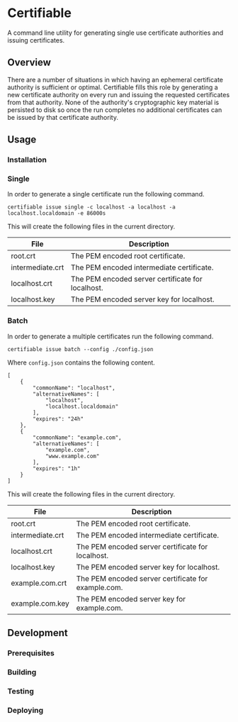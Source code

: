 # Certifiable

A command line utility for generating single use certificate authorities and issuing certificates.

## Overview

There are a number of situations in which having an ephemeral certificate authority is sufficient or optimal. Certifiable fills this role by generating a new certificate authority on every run and issuing the requested certificates from that authority. None of the authority's cryptographic key material is persisted to disk so once the run completes no additional certificates can be issued by that certificate authority.

## Usage

### Installation

### Single
In order to generate a single certificate run the following command.

```
certifiable issue single -c localhost -a localhost -a localhost.localdomain -e 86000s
```

This will create the following files in the current directory.

| File             | Description                                       |
|------------------|---------------------------------------------------|
| root.crt         | The PEM encoded root certificate.                 |
| intermediate.crt | The PEM encoded intermediate certificate.         |
| localhost.crt    | The PEM encoded server certificate for localhost. |
| localhost.key    | The PEM encoded server key for localhost.         |

### Batch
In order to generate a multiple certificates run the following command.

```
certifiable issue batch --config ./config.json
```

Where `config.json` contains the following content.

```
[
	{
		"commonName": "localhost",
		"alternativeNames": [
			"localhost",
			"localhost.localdomain"
		],
		"expires": "24h"
	},
	{
		"commonName": "example.com",
		"alternativeNames": [
			"example.com",
			"www.example.com"
		],
		"expires": "1h"
	}
]
```

This will create the following files in the current directory.

| File             | Description                                         |
|------------------|-----------------------------------------------------|
| root.crt         | The PEM encoded root certificate.                   |
| intermediate.crt | The PEM encoded intermediate certificate.           |
| localhost.crt    | The PEM encoded server certificate for localhost.   |
| localhost.key    | The PEM encoded server key for localhost.           |
| example.com.crt  | The PEM encoded server certificate for example.com. |
| example.com.key  | The PEM encoded server key for example.com.         |

## Development

### Prerequisites

### Building

### Testing

### Deploying

